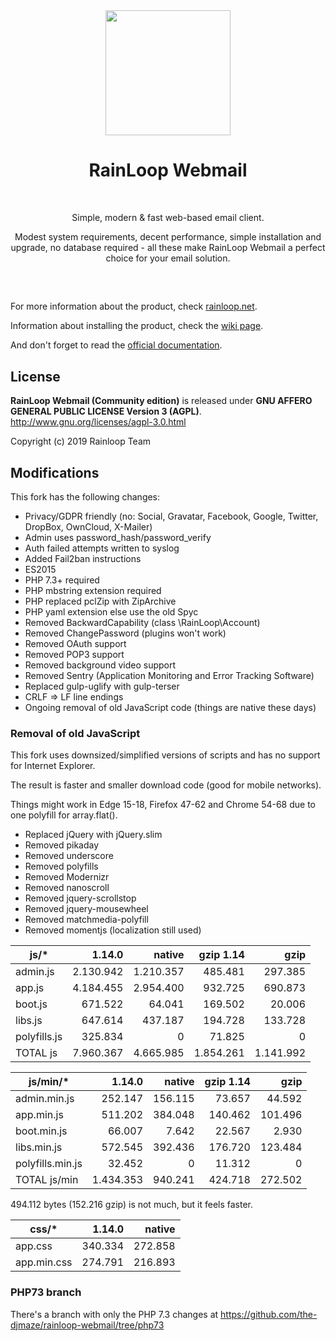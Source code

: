 <div align="center">
  <a href="https://github.com/RainLoop/rainloop-webmail">
    <img width="200" heigth="200" src="https://www.rainloop.net/static/img/logo-256x256-tiny.png">
  </a>
  <br>
  <h1>RainLoop Webmail</h1>
  <br>
  <p>
    Simple, modern &amp; fast web-based email client.
  </p>
  <p>
    Modest system requirements, decent performance, simple installation and upgrade, no database required
    - all these make RainLoop Webmail a perfect choice for your email solution.
  </p>
  <h2></h2>
  <br>
</div>

For more information about the product, check [rainloop.net](https://www.rainloop.net/).

Information about installing the product, check the [wiki page](https://github.com/the-djmaze/rainloop-webmail/wiki/Installation-instructions).

And don't forget to read the [official documentation](https://www.rainloop.net/docs/).

## License

**RainLoop Webmail (Community edition)** is released under
**GNU AFFERO GENERAL PUBLIC LICENSE Version 3 (AGPL)**.
http://www.gnu.org/licenses/agpl-3.0.html

Copyright (c) 2019 Rainloop Team

## Modifications

This fork has the following changes:

* Privacy/GDPR friendly (no: Social, Gravatar, Facebook, Google, Twitter, DropBox, OwnCloud, X-Mailer)
* Admin uses password_hash/password_verify
* Auth failed attempts written to syslog
* Added Fail2ban instructions
* ES2015
* PHP 7.3+ required
* PHP mbstring extension required
* PHP replaced pclZip with ZipArchive
* PHP yaml extension else use the old Spyc
* Removed BackwardCapability (class \RainLoop\Account)
* Removed ChangePassword (plugins won't work)
* Removed OAuth support
* Removed POP3 support
* Removed background video support
* Removed Sentry (Application Monitoring and Error Tracking Software)
* Replaced gulp-uglify with gulp-terser
* CRLF => LF line endings
* Ongoing removal of old JavaScript code (things are native these days)

### Removal of old JavaScript

This fork uses downsized/simplified versions of scripts and has no support for Internet Explorer.

The result is faster and smaller download code (good for mobile networks).

Things might work in Edge 15-18, Firefox 47-62 and Chrome 54-68 due to one polyfill for array.flat().

* Replaced jQuery with jQuery.slim
* Removed pikaday
* Removed underscore
* Removed polyfills
* Removed Modernizr
* Removed nanoscroll
* Removed jquery-scrollstop
* Removed jquery-mousewheel
* Removed matchmedia-polyfill
* Removed momentjs (localization still used)

|js/*       	|1.14.0 	|native 	|gzip 1.14	|gzip   	|
|-----------	|--------:	|--------:	|--------:	|--------:	|
|admin.js    	|2.130.942	|1.210.357	|  485.481	|  297.385	|
|app.js      	|4.184.455	|2.954.400	|  932.725	|  690.873	|
|boot.js     	|  671.522	|   64.041	|  169.502	|   20.006	|
|libs.js     	|  647.614	|  437.187	|  194.728	|  133.728	|
|polyfills.js	|  325.834	|        0	|   71.825	|        0	|
|TOTAL js   	|7.960.367	|4.665.985	|1.854.261	|1.141.992	|

|js/min/*       	|1.14.0   	|native   	|gzip 1.14	|gzip   	|
|---------------	|--------:	|--------:	|--------:	|--------:	|
|admin.min.js    	|  252.147	|  156.115	| 73.657	| 44.592	|
|app.min.js      	|  511.202	|  384.048	|140.462	|101.496	|
|boot.min.js     	|   66.007	|    7.642	| 22.567	|  2.930	|
|libs.min.js     	|  572.545	|  392.436	|176.720	|123.484	|
|polyfills.min.js	|   32.452	|        0	| 11.312	|      0	|
|TOTAL js/min   	|1.434.353	|  940.241	|424.718	|272.502	|

494.112 bytes (152.216 gzip) is not much, but it feels faster.


|css/*       	|1.14.0   	|native   	|
|--------------	|--------:	|--------:	|
|app.css    	|  340.334	|  272.858	|
|app.min.css	|  274.791	|  216.893	|


### PHP73 branch

There's a branch with only the PHP 7.3 changes at
https://github.com/the-djmaze/rainloop-webmail/tree/php73

